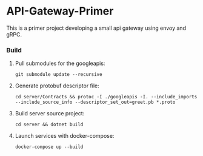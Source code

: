 # API-Gateway-Primer

This is a primer project developing a small api gateway using envoy and gRPC.

### Build

1. Pull submodules for the googleapis:

    `git submodule update --recursive`

2. Generate protobuf descriptor file:

    `cd server/Contracts && protoc -I ./googleapis -I. --include_imports --include_source_info --descriptor_set_out=greet.pb *.proto`

3. Build server source project:

    `cd server && dotnet build`

4. Launch services with docker-compose:

    `docker-compose up --build`
